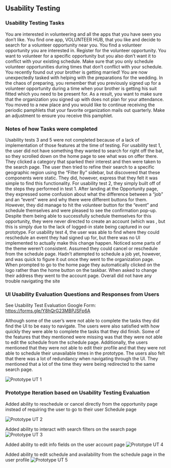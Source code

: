## Usability Testing

### Usability Testing Tasks

You are interested in volunteering and all the apps that you have seen you don’t like. You find one app, VOLUNTEER HUB, that you like and decide to search for a volunteer opportunity near you.
You find a volunteer opportunity you are interested in. Register for the volunteer opportunity.
You want to volunteer for a specific opportunity but you also don’t want it to conflict with your existing schedule. Make sure that you only schedule volunteer opportunities during times that don’t conflict with your schedule.
You recently found out your brother is getting married! You are now unexpectedly tasked with helping with the preparations for the wedding. In the chaos of preparing, you remember that you previously signed up for a volunteer opportunity during a time when your brother is getting his suit fitted which you need to be present for. As a result, you want to make sure that the organization you signed up with does not plan for your attendance.
You moved to a new place and you would like to continue receiving the periodic pamphlets that your favorite organization mails out quarterly. Make an adjustment to ensure you receive this pamphlet.

### Notes of how Tasks were completed

Usability tests 3 and 5 were not completed because of a lack of implementation of those features at the time of testing.
For usability test 1, the user did not have something they wanted to search for right off the bat, so they scrolled down on the home page to see what was on offer there. They clicked a category that sparked their interest and then were taken to the search page. The user then tried to refine their search to a specific geographic region using the “Filter By” sidebar, but discovered that these components were static. They did, however, express that they felt it was simple to find this functionality.
For usability test 2, they simply built off of the steps they performed in test 1. After landing at the Opportunity page, they expressed some confusion about what the difference between a “job” and an “event” were and why there were different buttons for them. However, they did manage to hit the volunteer button for the “event” and schedule themselves and were pleased to see the confirmation pop-up. Despite them being able to successfully schedule themselves for this opportunity, they were never directed to create an account (which was , but this is simply due to the lack of logged-in state being captured in our prototype.
For usability test 4, the user was able to find where they could reschedule an event they had signed up for, but there was no UI implemented to actually make this change happen.
Noticed some parts of the theme weren’t consistent.
Assumed they could cancel or reschedule from the schedule page.  Hadn’t attempted to schedule a job yet, however, and was quick to figure it out once they went to the organization page.
When prompted to go to the home page they automatically clicked on the logo rather than the home button on the taskbar.
When asked to change their address they went to the account page.
Overall did not have any trouble navigating the site

### UI Usability Evaluation Questions and Responses from Users 
See Usability Test Evaluation Google Form: https://forms.gle/Y8hQrG23MBPJSFp6A

Although some of the user’s were not able to complete the tasks they did find the UI to be easy to navigate. The users were also satisfied with how quickly they were able to complete the tasks that they did finish. Some of the features that they mentioned were missing was that they were not able to edit the schedule from the schedule page. Additionally, the users mentioned that they were not able to edit their profile and that they were not able to schedule their unavailable times in the prototype. The users also felt that there was a lot of redundancy when navigating through the UI. They mentioned that a lot of the time they were being redirected to the same search page.     

![Prototype UT 1](https://user-images.githubusercontent.com/6775270/169418190-5952b32b-f438-46ea-9d85-89c22d0de3f6.jpg)

### Prototype Iteration based on Usability Testing Evaluation

Added ability to reschedule or cancel directly from the opportunity page instead of requiring the user to go to their user Schedule page

![Prototype UT 2](https://user-images.githubusercontent.com/6775270/169418225-a14eeeec-6a2b-4472-b404-a39a4b95be15.png)

Added ability to interact with search filters on the search page
![Prototype UT 3](https://user-images.githubusercontent.com/6775270/169418256-5def6c2f-cd77-4033-b4e1-aaa5de85131e.jpg)

Added ability to edit info fields on the user account page
![Prototype UT 4](https://user-images.githubusercontent.com/6775270/169418278-b5042582-e805-4d93-9d4a-b9f5987e944a.jpg)

Added ability to edit schedule and availability from the schedule page in the user profile
![Prototype UT 5](https://user-images.githubusercontent.com/6775270/169418301-75cbe2b4-b75f-42f2-aa2a-34b2ec1fcfb8.jpg)
